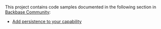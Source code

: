 This project contains code samples documented in the following section in [Backbase Community](https://community.backbase.com/documentation/ServiceSDK/latest/index):

* [Add persistence to your capability](https://community.backbase.com/documentation/ServiceSDK/latest/add_persistence_to_core_service)
